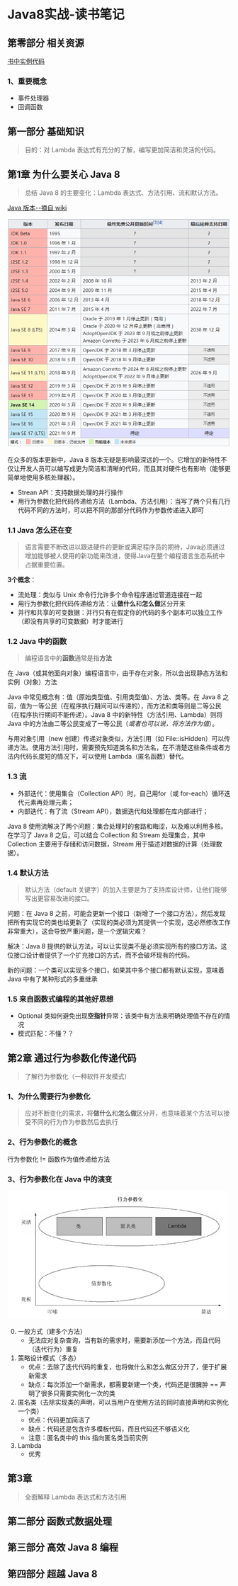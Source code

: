 # Java8实战-读书笔记

## 第零部分 相关资源
[书中实例代码](https://github.com/java8/Java8InAction)

### 1、重要概念
+ 事件处理器
+ 回调函数

## 第一部分 基础知识

> 目的：对 Lambda 表达式有充分的了解，编写更加简洁和灵活的代码。

## 第1章 为什么要关心 Java 8

> 总结 Java 8 的主要变化：Lambda 表达式、方法引用、流和默认方法。

[Java 版本--摘自 wiki](https://zh.wikipedia.org/wiki/Java%E7%89%88%E6%9C%AC%E6%AD%B7%E5%8F%B2)

![Java 版本](./imgs/Java版本历史.png)

在众多的版本更新中，Java 8 版本无疑是影响最深远的一个。它增加的新特性不仅让开发人员可以编写成更为简洁和清晰的代码，而且其对硬件也有影响（能够更简单地使用多核处理器）。

+ Strean API：支持数据处理的并行操作
+ 用行为参数化把代码传递给方法（Lambda、方法引用）：当写了两个只有几行代码不同的方法时，可以把不同的那部分代码作为参数传递进入即可

### 1.1 Java 怎么还在变

> 语言需要不断改进以跟进硬件的更新或满足程序员的期待，Java必须通过增加能够被人使用的新功能来改进，使得Java在整个编程语言生态系统中占据重要位置。

**3个概念**：
+ 流处理：类似与 Unix 命令行允许多个命令程序通过管道连接在一起
+ 用行为参数化把代码传递给方法：让**做什么**和**怎么做**区分开来
+ 并行和共享的可变数据：并行只有在假定你的代码的多个副本可以独立工作（即没有共享的可变数据）时才能进行

### 1.2 Java 中的函数

> 编程语言中的**函数**通常是指**方法**

在 Java（或其他面向对象）编程语言中，由于存在对象，所以会出现静态方法和实例（对象）方法

Java 中常见概念有：值（原始类型值、引用类型值）、方法、类等。在 Java 8 之前，值为一等公民（在程序执行期间可以传递的），而方法和类等则是二等公民（在程序执行期间不能传递）。Java 8 中的新特性（方法引用、Lambda）则将 Java 中的方法由二等公民变成了一等公民（*或者也可以说，将方法作为值*）。

与用对象引用（new 创建）传递对象类似，方法引用（如 File::isHidden）可以传递方法。使用方法引用时，需要预先知道类名和方法名，在不清楚这些条件或者方法内代码长度短的情况下，可以使用 Lambda（匿名函数）替代。 

### 1.3 流

+ 外部迭代：使用集合（Collection API）时，自己用for（或 for-each）循环迭代元素再处理元素；
+ 内部迭代：有了流（Stream API），数据迭代和处理都在库内部进行；

Java 8 使用流解决了两个问题：集合处理时的套路和晦涩，以及难以利用多核。在学习了 Java 8 之后，可以结合 Collection 和 Stream 处理集合，其中 Collection 主要用于存储和访问数据，Stream 用于描述对数据的计算（处理数据）。

### 1.4 默认方法

> 默认方法（default 关键字）的加入主要是为了支持库设计师，让他们能够写出更容易改进的接口。

问题：在 Java 8 之前，可能会更新一个接口（新增了一个接口方法），然后发现把所有实现它的类也给更新了（实现的类必须为其提供一个实现，这必然修改工作非常重大），这会导致严重问题，是一个逻辑灾难？

解决：Java 8 提供的默认方法，可以让实现类不是必须实现所有的接口方法。这位接口设计者提供了一个扩充接口的方式，而不会破坏现有的代码。

新的问题：一个类可以实现多个接口，如果其中多个接口都有默认实现，意味着 Java 中有了某种形式的多重继承

### 1.5 来自函数式编程的其他好思想

+ Optional<T> 类如何避免出现**空指针**异常：该类中有方法来明确处理值不存在的情况
+ 模式匹配：不懂？？


## 第2章 通过行为参数化传递代码

> 了解行为参数化（一种软件开发模式）

### 1、为什么需要行为参数化

> 应对不断变化的需求，将**做什么**和**怎么做**区分开，也意味着某个方法可以接受不同的行为作为参数然后去执行

### 2、行为参数化的概念

行为参数化 != 函数作为值传递给方法

### 3、行为参数化在 Java 中的演变

![行为参数化](./imgs/行为参数化.png)

0. 一般方式（建多个方法）
   + 无法应对复杂查询，当有新的需求时，需要新添加一个方法，而且代码（迭代行为）重复
1. 策略设计模式（多态）
   + 优点：去除了迭代代码的重复，也将做什么和怎么做区分开了，便于扩展新需求
   + 缺点：每次添加一个新需求，都需要新建一个类，代码还是很臃肿 == 声明了很多只需要实例化一次的类
2. 匿名类（去除实现类的声明，可以当用户在使用方法的同时直接声明和实例化一个类）
   + 优点：代码更加简洁了
   + 缺点：代码还是包含许多模板代码，而且代码还不够语义化
   + 注意：匿名类中的 this 指向匿名类当前实例
3. Lambda
   + 优秀


## 第3章

> 全面解释 Lambda 表达式和方法引用

#### 

## 第二部分 函数式数据处理 
## 第三部分 高效 Java 8 编程
## 第四部分 超越 Java 8 


